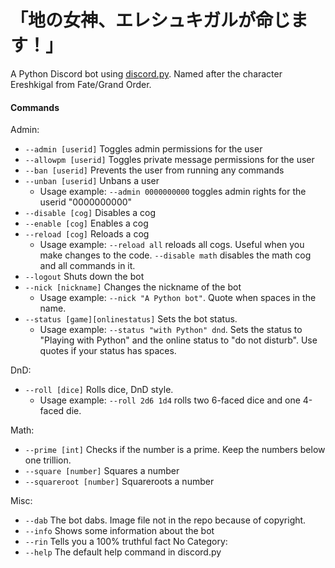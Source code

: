 # 「地の女神、エレシュキガルが命じます！」
A Python Discord bot using [discord.py](https://github.com/Rapptz/discord.py). Named after the character Ereshkigal from Fate/Grand Order.

#### Commands

Admin:
* `--admin [userid]` Toggles admin permissions for the user
* `--allowpm [userid]` Toggles private message permissions for the user
* `--ban [userid]` Prevents the user from running any commands
* `--unban [userid]` Unbans a user
    * Usage example: `--admin 0000000000` toggles admin rights for the userid "0000000000"
* `--disable [cog]` Disables a cog
* `--enable [cog]` Enables a cog
* `--reload [cog]` Reloads a cog
    * Usage example: `--reload all` reloads all cogs. Useful when you make changes to the code. `--disable math` disables the math cog and all commands in it.
* `--logout` Shuts down the bot
* `--nick [nickname]` Changes the nickname of the bot
    * Usage example: `--nick "A Python bot"`. Quote when spaces in the name.
* `--status [game][onlinestatus]` Sets the bot status.
    * Usage example: `--status "with Python" dnd`. Sets the status to "Playing with Python" and the online status to "do not disturb". Use quotes if your status has spaces.

DnD:
* `--roll [dice]` Rolls dice, DnD style.
    * Usage example: `--roll 2d6 1d4` rolls two 6-faced dice and one 4-faced die.

Math:
* `--prime [int]` Checks if the number is a prime. Keep the numbers below one trillion.
* `--square [number]` Squares a number
* `--squareroot [number]` Squareroots a number

Misc:
* `--dab` The bot dabs. Image file not in the repo because of copyright.
* `--info` Shows some information about the bot
* `--rin` Tells you a 100% truthful fact
No Category:
* `--help` The default help command in discord.py
